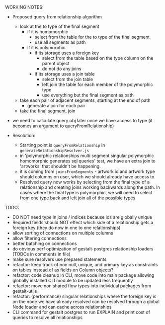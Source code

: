WORKING NOTES:

  - Proposed query from relationship algorithm
    - look at the to type of the final segment
      - if it is homomorphic
        - select from the table for the to type of the final segment
        - use all segments as path
      - if it is polymorphic
        - if its storage uses a foreign key
          - select from the table based on the type column on the parent object
          - do not do any joins
        - if its storage uses a join table
          - select from the join table
          - left join the table for each member of the polymorphic type
          - use everything but the final segment as path
    - take each pair of adjacent segments, starting at the end of path
      - generate a join for each pair
    - take the final segment, join


  - we need to calculate query obj later once we have access to type (it becomes
    an argument to queryFromRelationship)

  - Resolution:
    - Starting point is `queryFromRelationship` in
      `generateRelationshipResolver.js`
    - in 'polymorphic relationships multi segment singular polymorphic
      homomorphic generates sql queries' test, we have an extra join to
      'artworks' that shouldn't be happening.
    - it is coming from `joinsFromSegments` - artwork id and artwork type should
      columns on user, which we should already have access to.
    - Resolved query now works by selecting from the final type of a
      relationship and creating joins working backwards along the path.  In
      cases where the final type is polymorphic, we will need to select from one
      type back and left join all of the possible types.

TODO:
  - DO NOT need type in joins / indices because ids are globally unique
  - Required fields should NOT effect which side of a relationship gets a
    foreign key (they do now in one to one relationships)
  - allow sorting of connections on multiple columns
  - allow filtering connections
  - better batching on connections
  - do obvious perf optimization of gestalt-postgres relationship loaders (TODOs
    in comments in file)
  - make sure resolvers use prepared statements
  - refactor: keep track of non null, unique, and primary key as constraints on
    tables instead of as fields on Column objects?
  - refactor: code cleanup in CLI, move code into main package allowing globally
    installed CLI module to be updated less frequently
  - refactor: move non shared flow types into individual packages from
    gestalt-utils
  - refactor: (performance) singular relationships where the foreign key is on
    the node we have already resolved can be resolved through a global Node
    loader and can cache across relationships
  - CLI command for gestalt postgres to run EXPLAIN and print cost of queries to
    resolve all relationships
